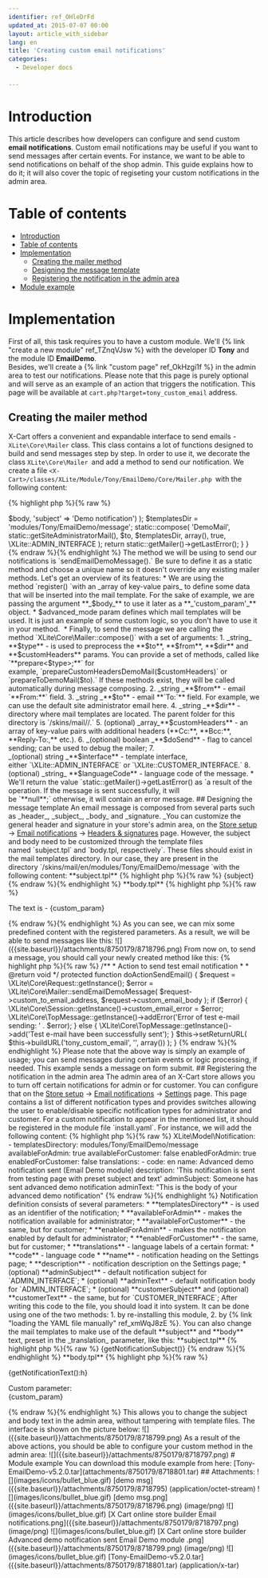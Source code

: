 ```yaml
---
identifier: ref_OHleDrFd
updated_at: 2015-07-07 00:00
layout: article_with_sidebar
lang: en
title: 'Creating custom email notifications'
categories:
  - Developer docs

---
```



# Introduction

This article describes how developers can configure and send custom **email notifications**. Custom email notifications may be useful if you want to send messages after certain events. For instance, we want to be able to send notifications on behalf of the shop admin. This guide explains how to do it; it will also cover the topic of regiseting your custom notifications in the admin area.

# Table of contents

*   [Introduction](#introduction)
*   [Table of contents](#table-of-contents)
*   [Implementation](#implementation)
    *   [Creating the mailer method](#creating-the-mailer-method)
    *   [Designing the message template](#designing-the-message-template)
    *   [Registering the notification in the admin area](#registering-the-notification-in-the-admin-area)
*   [Module example](#module-example)

# Implementation

First of all, this task requires you to have a custom module. We'll {% link "create a new module" ref_TZnqVJsw %} with the developer ID **Tony** and the module ID **EmailDemo**.  
Besides, we'll create a {% link "custom page" ref_OkHzgi1f %} in the admin area to test our notifications. Please note that this page is purely optional and will serve as an example of an action that triggers the notification. This page will be available at `cart.php?target=tony_custom_email` address.

## Creating the mailer method

X-Cart offers a convenient and expandable interface to send emails -`XLite\Core\Mailer` class. This class contains a lot of functions designed to build and send messages step by step. In order to use it, we decorate the class `XLite\Core\Mailer `and add a method to send our notification. We create a file `<X-Cart>/classes/XLite/Module/Tony/EmailDemo/Core/Mailer.php `with the following content: 

{% highlight php %}{% raw %}
<?php
namespace XLite\Module\Tony\EmailDemo\Core;
/**
 * Mailer
 */
abstract class Mailer extends \XLite\Core\Mailer implements \XLite\Base\IDecorator
{
    /**
     * Send custom email
     *
     * @param string $to   Email address to send custom email to
     * @param string $body Custom email body text OPTIONAL
     * @param bool $advanced_mode Use yaml-loaded templates OPTIONAL
     *
     * @return string | null Possible error message
     */
    public static function sendEmailDemoMessage($to, $body = '')
    {
        static::register(
            array('custom_param' => $body, 'subject' => 'Demo notification')
        );
        $templatesDir = 'modules/Tony/EmailDemo/message';
        static::compose(
            'DemoMail',
            static::getSiteAdministratorMail(),
            $to,
            $templatesDir,
            array(),
            true,
            \XLite::ADMIN_INTERFACE
        );
        return static::getMailer()->getLastError();
    }
}
{% endraw %}{% endhighlight %}

The method we will be using to send our notifications is `sendEmailDemoMessage().` Be sure to define it as a static method and choose a unique name so it doesn't override any existing mailer methods. Let's get an overview of its features:

*   We are using the method `register() `with an _array of key-value pairs_ to define some data that will be inserted into the mail template. For the sake of example, we are passing the argument **_$body_** to use it later as a **_'custom_param'_** object.
*   $advanced_mode param defines which mail templates will be used. It is just an example of some custom logic, so you don't have to use it in your method. 
*   Finally, to send the message we are calling the method `XLite\Core\Mailer::compose()` with a set of arguments:

    1.  _string_ **$type** - is used to preprocess the **$to**, **$from**, **$dir** and **$customHeaders** params. You can provide a set of methods, called like `**prepare<param><$type>;**` for example, `prepareCustomHeadersDemoMail($customHeaders)` or `prepareToDemoMail($to).` If these methods exist, they will be called automatically during message composing.
    2.  _string _**$from** - email `**From:**` field.
    3.  _string _**$to** - email **`To:`** field. For example, we can use the default site administrator email here.
    4.  _string _**$dir** - directory where mail templates are located. The parent folder for this directory is `<X-Cart>/skins/mail/<language (e.g. **en**)>/.`
    5.  (optional) _array_**$customHeaders** - an array of key-value pairs with additional headers (**Cc:**, **Bcc:**, **Reply-To:,** etc.).
    6.  _(optional) boolean _**$doSend** - flag to cancel sending; can be used to debug the mailer;
    7.  _(optional) string _**$interface** - template interface, either `\XLite::ADMIN_INTERFACE` or `\XLite::CUSTOMER_INTERFACE.`
    8.  (optional) _string_ **$languageCode** - language code of the message.
*   We'll return the value `static::getMailer()->getLastError() as `a result of the operation. If the message is sent successfully, it will be `**null**;` otherwise, it will contain an error message.

## Designing the message template

An email message is composed from several parts such as _header_, _subject_, _body_ and _signature. _You can customize the general header and signature in your store's admin area, on the <u>Store setup</u> -> <u>Email notifications</u> -> <u>Headers & signatures</u> page. However, the subject and body need to be customized through the template files named `subject.tpl` and `body.tpl, respectively`. These files should exist in the mail templates directory. In our case, they are present in the directory `<X-Cart>/skins/mail/en/modules/Tony/EmailDemo/message `with the following content:

**subject.tpl**

{% highlight php %}{% raw %}
{subject}
{% endraw %}{% endhighlight %}

**body.tpl**

{% highlight php %}{% raw %}
<p>
  The text is - {custom_param}
</p>
{% endraw %}{% endhighlight %}

As you can see, we can mix some predefined content with the registered parameters. As a result, we will be able to send messages like this:

![]({{site.baseurl}}/attachments/8750179/8718796.png)

From now on, to send a message, you should call your newly created method like this:

{% highlight php %}{% raw %}
/**
 * Action to send test email notification
 *
 * @return void
 */
protected function doActionSendEmail()
{
    $request = \XLite\Core\Request::getInstance();
	$error = \XLite\Core\Mailer::sendEmailDemoMessage(
        $request->custom_to_email_address,
        $request->custom_email_body
    );
    if ($error) {
        \XLite\Core\Session::getInstance()->custom_email_error = $error;
        \XLite\Core\TopMessage::getInstance()->addError('Error of test e-mail sending: ' . $error);
    } else {
        \XLite\Core\TopMessage::getInstance()->add('Test e-mail have been successfully sent');
    }
    $this->setReturnURL(
        $this->buildURL('tony_custom_email', '', array())
    );
}
{% endraw %}{% endhighlight %}

Please note that the above way is simply an example of usage; you can send messages during certain events or logic processing, if needed. This example sends a message on form submit.

## Registering the notification in the admin area

The admin area of an X-Cart store allows you to turn off certain notifications for admin or for customer. You can configure that on the <u>Store setup</u> -> <u>Email notifications</u> -> <u>Settings</u> page. This page contains a list of different notification types and provides switches allowing the user to enable/disable specific notification types for administrator and customer. For a custom notification to appear in the mentioned list, it should be registered in the module file `install.yaml`. For instance, we will add the following content:

{% highlight php %}{% raw %}
XLite\Model\Notification:
  - templatesDirectory: modules/Tony/EmailDemo/message
    availableForAdmin: true
    availableForCustomer: false
    enabledForAdmin: true
    enabledForCustomer: false
    translations: 
      - code: en
        name: Advanced demo notification sent (Email Demo module)
        description: 'This notification is sent from testing page with preset subject and text'
        adminSubject: Someone has sent advanced demo notification
        adminText: "This is the body of your advanced demo notification"
{% endraw %}{% endhighlight %}

Notification definition consists of several parameters:

*   **templatesDirectory** - is used as an identifier of the notification;
*   **availableForAdmin** - makes the notification available for administrator;
*   **availableForCustomer** - the same, but for customer;
*   **enabledForAdmin** - makes the notification enabled by default for administrator;
*   **enabledForCustomer** - the same, but for customer;
*   **translations** - language labels of a certain format:
    *   **code** - language code
    *   **name** - notification heading on the Settings page;
    *   **description** - notification description on the Settings page;
    *   (optional) **adminSubject** - default notification subject for `ADMIN_INTERFACE`;
    *   (optional) **adminText** - default notification body for `ADMIN_INTERFACE`;
    *   (optional) **customerSubject** and (optional) **customerText** - the same, but for `CUSTOMER_INTERFACE`;

After writing this code to the file, you should load it into system. It can be done using one of the two methods:

1.  by re-installing this module,
2.  by {% link "loading the YAML file manually" ref_xmWqJ8zE %}.

You can also change the mail templates to make use of the default **subject** and **body** text, preset in the _translation_ parameter, like this:

**subject.tpl**

{% highlight php %}{% raw %}
{getNotificationSubject()}
{% endraw %}{% endhighlight %}

**body.tpl**

{% highlight php %}{% raw %}
<p>
  {getNotificationText():h}
</p>
<p>
	Custom parameter:<br>
	{custom_param}
</p>
{% endraw %}{% endhighlight %}

This allows you to change the subject and body text in the admin area, without tampering with template files. The interface is shown on the picture below:

![]({{site.baseurl}}/attachments/8750179/8718799.png)  

As a result of the above actions, you should be able to configure your custom method in the admin area:

![]({{site.baseurl}}/attachments/8750179/8718797.png)

# Module example

You can download this module example from here: [Tony-EmailDemo-v5.2.0.tar](attachments/8750179/8718801.tar)

## Attachments:

![](images/icons/bullet_blue.gif) [demo msg]({{site.baseurl}}/attachments/8750179/8718795) (application/octet-stream)  
![](images/icons/bullet_blue.gif) [demo msg.png]({{site.baseurl}}/attachments/8750179/8718796.png) (image/png)  
![](images/icons/bullet_blue.gif) [X Cart online store builder Email notifications.png]({{site.baseurl}}/attachments/8750179/8718797.png) (image/png)  
![](images/icons/bullet_blue.gif) [X Cart online store builder Advanced demo notification sent Email Demo module .png]({{site.baseurl}}/attachments/8750179/8718799.png) (image/png)  
![](images/icons/bullet_blue.gif) [Tony-EmailDemo-v5.2.0.tar]({{site.baseurl}}/attachments/8750179/8718801.tar) (application/x-tar)
